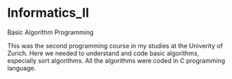 # Informatics_II
 Basic Algorithm Programming

This was the second programming course in my studies at the Univerity of Zurich. Here we needed to understand and code basic algorithms, especially sort algorithms. All the algorithms were coded in C programming language.
